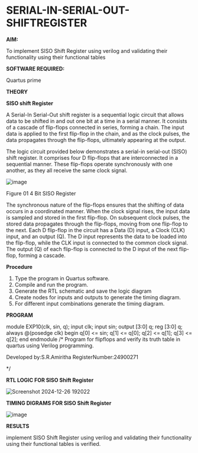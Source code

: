 # SERIAL-IN-SERIAL-OUT-SHIFTREGISTER

**AIM:**

To implement  SISO Shift Register using verilog and validating their functionality using their functional tables

**SOFTWARE REQUIRED:**

Quartus prime

**THEORY**

**SISO shift Register**

A Serial-In Serial-Out shift register is a sequential logic circuit that allows data to be shifted in and out one bit at a time in a serial manner. It consists of a cascade of flip-flops connected in series, forming a chain. The input data is applied to the first flip-flop in the chain, and as the clock pulses, the data propagates through the flip-flops, ultimately appearing at the output.

The logic circuit provided below demonstrates a serial-in serial-out (SISO) shift register. It comprises four D flip-flops that are interconnected in a sequential manner. These flip-flops operate synchronously with one another, as they all receive the same clock signal.

![image](https://github.com/naavaneetha/SERIAL-IN-SERIAL-OUT-SHIFTREGISTER/assets/154305477/e81c4072-37f9-46c6-8145-566764b74c3a)

Figure 01 4 Bit SISO Register

The synchronous nature of the flip-flops ensures that the shifting of data occurs in a coordinated manner. When the clock signal rises, the input data is sampled and stored in the first flip-flop. On subsequent clock pulses, the stored data propagates through the flip-flops, moving from one flip-flop to the next.
Each D flip-flop in the circuit has a Data (D) input, a Clock (CLK) input, and an output (Q). The D input represents the data to be loaded into the flip-flop, while the CLK input is connected to the common clock signal. The output (Q) of each flip-flop is connected to the D input of the next flip-flop, forming a cascade.

**Procedure**

 1. Type the program in Quartus software.
 2. Compile and run the program.
 3. Generate the RTL schematic and save the logic diagram
 4. Create nodes for inputs and outputs to generate the timing diagram.
 5. For different input combinations generate the timing diagram.

**PROGRAM**

 module EXP10(clk, sin, q);
 input clk;
 input sin;
 output [3:0] q;
 reg [3:0] q;
 always @(posedge clk)
 begin
 q[0] <= sin;
 q[1] <= q[0];
 q[2] <= q[1];
 q[3] <= q[2];
 end
 endmodule
/* Program for flipflops and verify its truth table in quartus using Verilog programming.

Developed by:S.R.Amiritha
RegisterNumber:24900271

*/

**RTL LOGIC FOR SISO Shift Register**

![Screenshot 2024-12-26 192022](https://github.com/user-attachments/assets/d590f41c-ee0c-4284-bbe6-b72be9d9c4ed)


**TIMING DIGRAMS FOR SISO Shift Register**

![image](https://github.com/user-attachments/assets/b918fb96-d448-4561-9e0f-a48de5f5b99d)


**RESULTS**

implement  SISO Shift Register using verilog and validating their functionality using their functional tables is verified.

